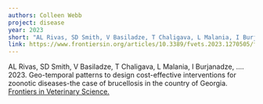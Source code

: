 ```yaml
---
authors: Colleen Webb
project: disease
year: 2023
short: "AL Rivas, SD Smith, V Basiladze, T Chaligava, L Malania, I Burjanadze, ..., 2023. Geo-temporal patterns to design cost-effective interventions for zoonotic diseases-the case of brucellosis in the country of Georgia. Frontiers in Veterinary Science."
link: https://www.frontiersin.org/articles/10.3389/fvets.2023.1270505/full
---
```

AL Rivas, SD Smith, V Basiladze, T Chaligava, L Malania, I Burjanadze, .... 2023. Geo-temporal patterns to design cost-effective interventions for zoonotic diseases-the case of brucellosis in the country of Georgia. [Frontiers in Veterinary Science.]()
